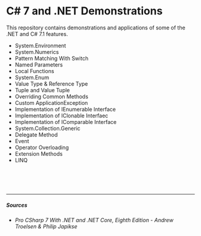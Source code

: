# C# 7 and .NET Demonstrations

This repository contains demonstrations and applications of some of the .NET and C# 7.1 features.

* System.Environment
* System.Numerics
* Pattern Matching With Switch
* Named Parameters
* Local Functions
* System.Enum
* Value Type & Reference Type
* Tuple and Value Tuple
* Overriding Common Methods
* Custom ApplicationException
* Implementation of IEnumerable Interface
* Implementation of IClonable Interfaec
* Implementation of IComparable Interface
* System.Collection.Generic
* Delegate Method
* Event
* Operator Overloading
* Extension Methods
* LINQ
<br/><br/><br/><br/><br/>
----------
##### Sources
- _Pro CSharp 7 With .NET and .NET Core, Eighth Edition - Andrew Troelsen & Philip Japikse_
